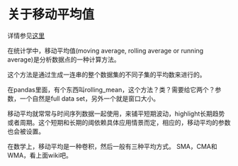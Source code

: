 # 关于移动平均值
详情参见[这里](https://en.wikipedia.org/wiki/Moving_average)

在统计学中，移动平均值(moving average, rolling average or running average)是分析数据点的一种计算方法。

这个方法是通过生成一连串的整个数据集的不同子集的平均数来进行的。

在pandas里面，有个东西叫rolling_mean，这个方法？类？需要给它两个？参数，一个自然是full data set，另外一个就是窗口大小。

移动平均就常常与时间序列数据一起使用，来铺平短期波动，highlight长期趋势或者周期。这个短期和长期的阈依赖具体应用情景而定，相应的，移动平均的参数也会被设置。

在数学上，移动平均是一种卷积，然后一般有三种平均方式。
SMA，CMA和WMA，看上面wiki吧。